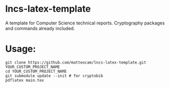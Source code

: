 # lncs-latex-template
A template for Computer Science technical reports. Cryptography packages and commands already included.

# Usage:

```
git clone https://github.com/matteocam/lncs-latex-template.git YOUR_CUSTOM_PROJECT_NAME
cd YOUR_CUSTOM_PROJECT_NAME
git submodule update --init # for cryptobib
pdflatex main.tex
```
